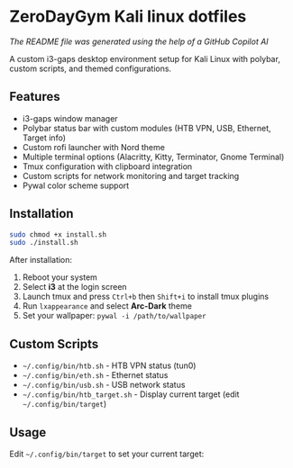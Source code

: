 # ZeroDayGym Kali linux dotfiles

*The README file was generated using the help of a GitHub Copilot AI* 

A custom i3-gaps desktop environment setup for Kali Linux with polybar, custom scripts, and themed configurations.

## Features

- i3-gaps window manager
- Polybar status bar with custom modules (HTB VPN, USB, Ethernet, Target info)
- Custom rofi launcher with Nord theme
- Multiple terminal options (Alacritty, Kitty, Terminator, Gnome Terminal)
- Tmux configuration with clipboard integration
- Custom scripts for network monitoring and target tracking
- Pywal color scheme support

## Installation

```bash
sudo chmod +x install.sh
sudo ./install.sh
```

After installation:
1. Reboot your system
2. Select **i3** at the login screen
3. Launch tmux and press `Ctrl+b` then `Shift+i` to install tmux plugins
4. Run `lxappearance` and select **Arc-Dark** theme
5. Set your wallpaper: `pywal -i /path/to/wallpaper`

## Custom Scripts

- `~/.config/bin/htb.sh` - HTB VPN status (tun0)
- `~/.config/bin/eth.sh` - Ethernet status
- `~/.config/bin/usb.sh` - USB network status
- `~/.config/bin/htb_target.sh` - Display current target (edit `~/.config/bin/target`)

## Usage

Edit `~/.config/bin/target` to set your current target:

